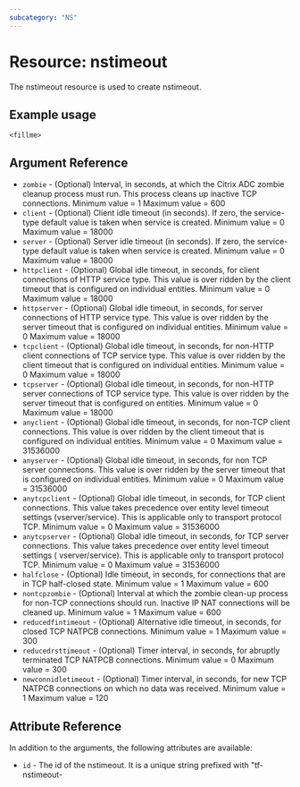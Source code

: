 ```yaml
---
subcategory: "NS"
---
```


# Resource: nstimeout

The nstimeout resource is used to create nstimeout.


## Example usage

```hcl
<fillme>
```


## Argument Reference

* `zombie` - (Optional) Interval, in seconds, at which the Citrix ADC zombie cleanup process must run. This process cleans up inactive TCP connections. Minimum value =  1 Maximum value =  600
* `client` - (Optional) Client idle timeout (in seconds). If zero, the service-type default value is taken when service is created. Minimum value =  0 Maximum value =  18000
* `server` - (Optional) Server idle timeout (in seconds).  If zero, the service-type default value is taken when service is created. Minimum value =  0 Maximum value =  18000
* `httpclient` - (Optional) Global idle timeout, in seconds, for client connections of HTTP service type. This value is over ridden by the client timeout that is configured on individual entities. Minimum value =  0 Maximum value =  18000
* `httpserver` - (Optional) Global idle timeout, in seconds, for server connections of HTTP service type. This value is over ridden by the server timeout that is configured on individual entities. Minimum value =  0 Maximum value =  18000
* `tcpclient` - (Optional) Global idle timeout, in seconds, for non-HTTP client connections of TCP service type. This value is over ridden by the client timeout that is configured on individual entities. Minimum value =  0 Maximum value =  18000
* `tcpserver` - (Optional) Global idle timeout, in seconds, for non-HTTP server connections of TCP service type. This value is over ridden by the server timeout that is configured on entities. Minimum value =  0 Maximum value =  18000
* `anyclient` - (Optional) Global idle timeout, in seconds, for non-TCP client connections. This value is over ridden by the client timeout that is configured on individual entities. Minimum value =  0 Maximum value =  31536000
* `anyserver` - (Optional) Global idle timeout, in seconds, for non TCP server connections. This value is over ridden by the server timeout that is configured on individual entities. Minimum value =  0 Maximum value =  31536000
* `anytcpclient` - (Optional) Global idle timeout, in seconds, for TCP client connections. This value takes precedence over  entity level timeout settings (vserver/service). This is applicable only to transport protocol TCP. Minimum value =  0 Maximum value =  31536000
* `anytcpserver` - (Optional) Global idle timeout, in seconds, for TCP server connections. This value takes precedence over entity level timeout settings ( vserver/service). This is applicable only to transport protocol TCP. Minimum value =  0 Maximum value =  31536000
* `halfclose` - (Optional) Idle timeout, in seconds, for connections that are in TCP half-closed state. Minimum value =  1 Maximum value =  600
* `nontcpzombie` - (Optional) Interval at which the zombie clean-up process for non-TCP connections should run. Inactive IP NAT connections will be cleaned up. Minimum value =  1 Maximum value =  600
* `reducedfintimeout` - (Optional) Alternative idle timeout, in seconds, for closed TCP NATPCB connections. Minimum value =  1 Maximum value =  300
* `reducedrsttimeout` - (Optional) Timer interval, in seconds, for abruptly terminated TCP NATPCB connections. Minimum value =  0 Maximum value =  300
* `newconnidletimeout` - (Optional) Timer interval, in seconds, for new TCP NATPCB connections on which no data was received. Minimum value =  1 Maximum value =  120


## Attribute Reference

In addition to the arguments, the following attributes are available:

* `id` - The id of the nstimeout. It is a unique string prefixed with "tf-nstimeout-
